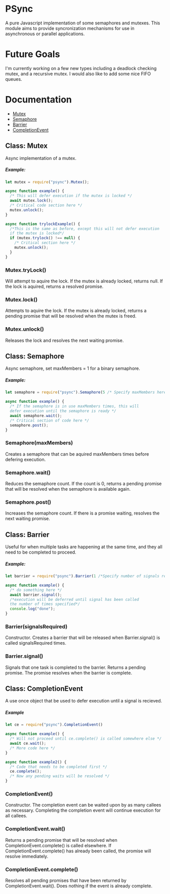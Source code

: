 # PSync
A pure Javascript implementation of some semaphores and mutexes.
This module aims to provide syncronization mechanisms for use in asynchronous or parallel applications.

# Future Goals
I'm currently working on a few new types including a deadlock checking mutex, and a recursive mutex. I would also like to add some nice FIFO queues.

# Documentation

* [Mutex](https://github.com/realdylanwebb/PSync#class-mutex)
* [Semaphore](https://github.com/realdylanwebb/PSync#class-semaphore)
* [Barrier](https://github.com/realdylanwebb/PSync#class-barrier)
* [CompletionEvent](https://github.com/realdylanwebb/PSync#class-completionevent)

## Class: Mutex
Async implementation of a mutex.
##### Example:
```javascript
let mutex = require("psync").Mutex();

async function example() {
  /* This will defer execution if the mutex is locked */
  await mutex.lock();
  /* Critical code section here */
  mutex.unlock();
}

async function trylockExample() {
  /*This is the same as before, except this will not defer execution 
  if the mutex is locked*/
  if (mutex.trylock() !== null) {
    /* Critical section here */
    mutex.unlock();
  }
}

```

### Mutex.tryLock()
Will attempt to aquire the lock. If the mutex is already locked, returns null. If the lock is aquired, returns a resolved promise.

### Mutex.lock()
Attempts to aquire the lock. If the mutex is already locked, returns a pending promise that will be resolved when the mutex is freed.

### Mutex.unlock()
Releases the lock and resolves the next waiting promise.

## Class: Semaphore
Async semaphore, set maxMembers = 1 for a binary semaphore.
##### Example:
```javascript
let semaphore = require("psync").Semaphore(5 /* Specify maxMembers here */);

async function example() {
  /* If the semaphore is in use maxMembers times, this will 
  defer execution until the semaphore is ready */
  await semaphore.wait();
  /* Critical section of code here */
  semaphore.post();
}
```

### Semaphore(maxMembers)
Creates a semaphore that can be aquired maxMembers times before defering execution.

### Semaphore.wait()
Reduces the semaphore count. If the count is 0, returns a pending promise that will be resolved when the semaphore is available again.

### Semaphore.post()
Increases the semaphore count. If there is a promise waiting, resolves the next waiting promise.

## Class: Barrier
Useful for when multiple tasks are happening at the same time, and they all need to be completed to proceed.
##### Example:
```javascript
let barrier = require("psync").Barrier(1 /*Specify number of signals required here*/);

async function example() {
  /* do something here */
  await barrier.signal();
  /*execution will be deferred until signal has been called
  the number of times specified*/
  console.log("done");
}
```


### Barrier(signalsRequired)
Constructor. Creates a barrier that will be released when Barrier.signal() is called signalsRequired times.

### Barrier.signal()
Signals that one task is completed to the barrier.
Returns a pending promise. The promise resolves when the barrier is complete.

## Class: CompletionEvent
A use once object that be used to defer execution until a signal is recieved.
##### Example
```javascript
let ce = require("psync").CompletionEvent()

async function example() {
  /* Will not proceed until ce.complete() is called somewhere else */
  await ce.wait();
  /* More code here */
}

async function example2() {
  /* Code that needs to be completed first */
  ce.complete();
  /* Now any pending waits will be resolved */
}
```

### CompletionEvent()
Constructor. The completion event can be waited upon by as many callees as necessary. Completing the completion event will continue execution for all callees.

### CompletionEvent.wait()
Returns a pending promise that will be resolved when CompletionEvent.complete() is called elsewhere.
If CompletionEvent.complete() has already been called, the promise will resolve immediately.

### CompletionEvent.complete()
Resolves all pending promises that have been returned by CompletionEvent.wait(). Does nothing if the event is
already complete.
